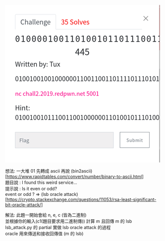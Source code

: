 ![question](https://github.com/dreamisadream/CTF/blob/master/CTF_CONTEST/2019/RedpwnCTF/crypto/01000/pic1.png)

想法:
	一大堆 01 先轉成 ascii 再說 (bin2ascii)[https://www.rapidtables.com/convert/number/binary-to-ascii.html] <br>
	題目說 : I found this weird service...<br>
	提示說 : Is it even or odd? <br>
	event or odd ?  => (lsb oracle attack)[https://crypto.stackexchange.com/questions/11053/rsa-least-significant-bit-oracle-attack/] <br>

解法:
	此題一開始會給 n, e, c (皆為二進制) <br>
	並根據你的輸入(c1(題目要求用二進制傳)) 計算 m 且回傳 m 的 lsb<br>
	lsb_attack.py 的 partial 實做 lsb oracle attack 的過程<br>
	oracle 用來傳送和接收回傳值 (m 的 lsb)<br>
